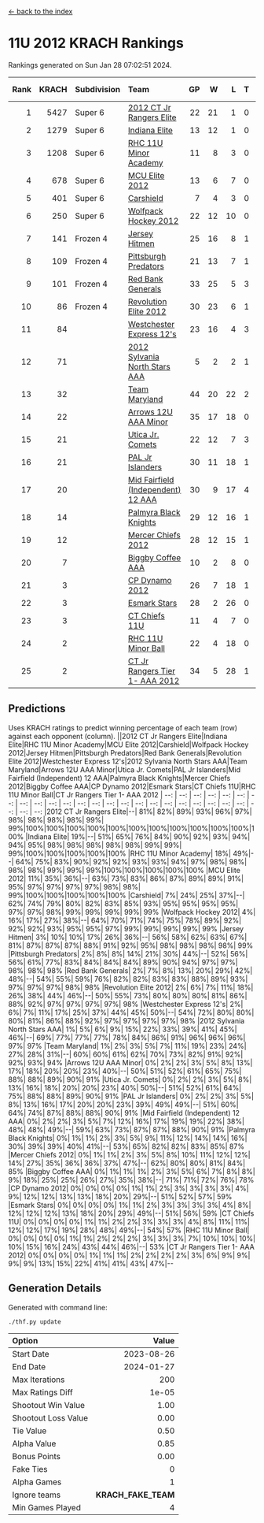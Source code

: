 [<- back to the index](readme.md)
# 11U 2012 KRACH Rankings
Rankings generated on Sun Jan 28 07:02:51 2024.

Rank|KRACH|Subdivision|Team|GP|W|L|T|OTW|OTL|SoS|Exp Wins|Win Diff
---:|---:|:---|:---|---:|---:|---:|---:|---:|---:|---:|---:|---:
1|5427|Super 6|[2012 CT Jr Rangers Elite](https://gamesheetstats.com/seasons/3664/teams/140909/schedule)|22|21|1|0|1|0|310|21.8|-0.0
2|1279|Super 6|[Indiana Elite](https://gamesheetstats.com/seasons/3664/teams/144355/schedule)|13|12|1|0|1|0|134|12.8|-0.0
3|1208|Super 6|[RHC 11U Minor Academy](https://gamesheetstats.com/seasons/3664/teams/140913/schedule)|11|8|3|0|0|1|1113|8.8|-0.0
4|678|Super 6|[MCU Elite 2012](https://gamesheetstats.com/seasons/3664/teams/140908/schedule)|13|6|7|0|2|2|2203|6.8|-0.0
5|401|Super 6|[Carshield](https://gamesheetstats.com/seasons/3664/teams/160344/schedule)|7|4|3|0|0|1|645|4.8|-0.0
6|250|Super 6|[Wolfpack Hockey 2012](https://gamesheetstats.com/seasons/3664/teams/140914/schedule)|22|12|10|0|1|2|830|12.8|-0.0
7|141|Frozen 4|[Jersey Hitmen](https://gamesheetstats.com/seasons/3664/teams/140915/schedule)|25|16|8|1|0|0|757|17.4|0.0
8|109|Frozen 4|[Pittsburgh Predators](https://gamesheetstats.com/seasons/3664/teams/140925/schedule)|21|13|7|1|0|1|551|14.4|0.0
9|101|Frozen 4|[Red Bank Generals](https://gamesheetstats.com/seasons/3664/teams/140916/schedule)|33|25|5|3|3|0|33|27.4|0.0
10|86|Frozen 4|[Revolution Elite 2012](https://gamesheetstats.com/seasons/3664/teams/140924/schedule)|30|23|6|1|1|1|32|24.4|0.0
11|84||[Westchester Express 12's](https://gamesheetstats.com/seasons/3664/teams/140919/schedule)|23|16|4|3|2|1|39|18.4|0.0
12|71||[2012 Sylvania North Stars AAA](https://gamesheetstats.com/seasons/3664/teams/162461/schedule)|5|2|2|1|0|0|439|3.3|-0.0
13|32||[Team Maryland](https://gamesheetstats.com/seasons/3664/teams/140928/schedule)|44|20|22|2|1|0|610|21.9|0.0
14|22||[Arrows 12U AAA Minor](https://gamesheetstats.com/seasons/3664/teams/140920/schedule)|35|17|18|0|4|0|52|17.9|0.0
15|21||[Utica Jr. Comets](https://gamesheetstats.com/seasons/3664/teams/140923/schedule)|22|12|7|3|2|1|25|14.4|0.0
16|21||[PAL Jr Islanders](https://gamesheetstats.com/seasons/3664/teams/140921/schedule)|30|11|18|1|1|4|401|12.4|0.0
17|20||[Mid Fairfield (Independent) 12 AAA](https://gamesheetstats.com/seasons/3664/teams/140910/schedule)|30|9|17|4|1|2|67|11.9|0.0
18|14||[Palmyra Black Knights](https://gamesheetstats.com/seasons/3664/teams/140927/schedule)|29|12|16|1|0|1|40|13.4|0.0
19|12||[Mercer Chiefs 2012](https://gamesheetstats.com/seasons/3664/teams/140918/schedule)|28|12|15|1|0|1|31|13.4|0.0
20|7||[Biggby Coffee AAA](https://gamesheetstats.com/seasons/3664/teams/144354/schedule)|10|2|8|0|0|0|401|2.9|0.0
21|3||[CP Dynamo 2012](https://gamesheetstats.com/seasons/3664/teams/140922/schedule)|26|7|18|1|1|1|31|8.4|0.0
22|3||[Esmark Stars](https://gamesheetstats.com/seasons/3664/teams/140926/schedule)|28|2|26|0|0|0|576|2.9|0.0
23|3||[CT Chiefs 11U](https://gamesheetstats.com/seasons/3664/teams/140912/schedule)|11|4|7|0|0|1|7|4.9|0.0
24|2||[RHC 11U Minor Ball](https://gamesheetstats.com/seasons/3664/teams/140917/schedule)|22|4|18|0|0|2|32|4.9|0.0
25|2||[CT Jr Rangers Tier 1- AAA 2012](https://gamesheetstats.com/seasons/3664/teams/140911/schedule)|34|5|28|1|1|0|38|6.4|0.0

## Predictions
Uses KRACH ratings to predict winning percentage of each team (row) against each opponent (column).
||2012 CT Jr Rangers Elite|Indiana Elite|RHC 11U Minor Academy|MCU Elite 2012|Carshield|Wolfpack Hockey 2012|Jersey Hitmen|Pittsburgh Predators|Red Bank Generals|Revolution Elite 2012|Westchester Express 12's|2012 Sylvania North Stars AAA|Team Maryland|Arrows 12U AAA Minor|Utica Jr. Comets|PAL Jr Islanders|Mid Fairfield (Independent) 12 AAA|Palmyra Black Knights|Mercer Chiefs 2012|Biggby Coffee AAA|CP Dynamo 2012|Esmark Stars|CT Chiefs 11U|RHC 11U Minor Ball|CT Jr Rangers Tier 1- AAA 2012
| --: | --: | --: | --: | --: | --: | --: | --: | --: | --: | --: | --: | --: | --: | --: | --: | --: | --: | --: | --: | --: | --: | --: | --: | --: | --: 
|2012 CT Jr Rangers Elite|--| 81%| 82%| 89%| 93%| 96%| 97%| 98%| 98%| 98%| 98%| 99%| 99%|100%|100%|100%|100%|100%|100%|100%|100%|100%|100%|100%|100%
|Indiana Elite| 19%|--| 51%| 65%| 76%| 84%| 90%| 92%| 93%| 94%| 94%| 95%| 98%| 98%| 98%| 98%| 98%| 99%| 99%| 99%|100%|100%|100%|100%|100%
|RHC 11U Minor Academy| 18%| 49%|--| 64%| 75%| 83%| 90%| 92%| 92%| 93%| 93%| 94%| 97%| 98%| 98%| 98%| 98%| 99%| 99%| 99%|100%|100%|100%|100%|100%
|MCU Elite 2012| 11%| 35%| 36%|--| 63%| 73%| 83%| 86%| 87%| 89%| 89%| 91%| 95%| 97%| 97%| 97%| 97%| 98%| 98%| 99%|100%|100%|100%|100%|100%
|Carshield|  7%| 24%| 25%| 37%|--| 62%| 74%| 79%| 80%| 82%| 83%| 85%| 93%| 95%| 95%| 95%| 95%| 97%| 97%| 98%| 99%| 99%| 99%| 99%| 99%
|Wolfpack Hockey 2012|  4%| 16%| 17%| 27%| 38%|--| 64%| 70%| 71%| 74%| 75%| 78%| 89%| 92%| 92%| 92%| 93%| 95%| 95%| 97%| 99%| 99%| 99%| 99%| 99%
|Jersey Hitmen|  3%| 10%| 10%| 17%| 26%| 36%|--| 56%| 58%| 62%| 63%| 67%| 81%| 87%| 87%| 87%| 88%| 91%| 92%| 95%| 98%| 98%| 98%| 98%| 99%
|Pittsburgh Predators|  2%|  8%|  8%| 14%| 21%| 30%| 44%|--| 52%| 56%| 56%| 61%| 77%| 83%| 84%| 84%| 84%| 89%| 90%| 94%| 97%| 97%| 98%| 98%| 98%
|Red Bank Generals|  2%|  7%|  8%| 13%| 20%| 29%| 42%| 48%|--| 54%| 55%| 59%| 76%| 82%| 82%| 83%| 83%| 88%| 89%| 93%| 97%| 97%| 97%| 98%| 98%
|Revolution Elite 2012|  2%|  6%|  7%| 11%| 18%| 26%| 38%| 44%| 46%|--| 50%| 55%| 73%| 80%| 80%| 80%| 81%| 86%| 88%| 92%| 97%| 97%| 97%| 97%| 98%
|Westchester Express 12's|  2%|  6%|  7%| 11%| 17%| 25%| 37%| 44%| 45%| 50%|--| 54%| 72%| 80%| 80%| 80%| 81%| 86%| 88%| 92%| 97%| 97%| 97%| 97%| 98%
|2012 Sylvania North Stars AAA|  1%|  5%|  6%|  9%| 15%| 22%| 33%| 39%| 41%| 45%| 46%|--| 69%| 77%| 77%| 77%| 78%| 84%| 86%| 91%| 96%| 96%| 96%| 97%| 97%
|Team Maryland|  1%|  2%|  3%|  5%|  7%| 11%| 19%| 23%| 24%| 27%| 28%| 31%|--| 60%| 60%| 61%| 62%| 70%| 73%| 82%| 91%| 92%| 92%| 93%| 94%
|Arrows 12U AAA Minor|  0%|  2%|  2%|  3%|  5%|  8%| 13%| 17%| 18%| 20%| 20%| 23%| 40%|--| 50%| 51%| 52%| 61%| 65%| 75%| 88%| 88%| 89%| 90%| 91%
|Utica Jr. Comets|  0%|  2%|  2%|  3%|  5%|  8%| 13%| 16%| 18%| 20%| 20%| 23%| 40%| 50%|--| 51%| 52%| 61%| 64%| 75%| 88%| 88%| 89%| 90%| 91%
|PAL Jr Islanders|  0%|  2%|  2%|  3%|  5%|  8%| 13%| 16%| 17%| 20%| 20%| 23%| 39%| 49%| 49%|--| 51%| 60%| 64%| 74%| 87%| 88%| 88%| 90%| 91%
|Mid Fairfield (Independent) 12 AAA|  0%|  2%|  2%|  3%|  5%|  7%| 12%| 16%| 17%| 19%| 19%| 22%| 38%| 48%| 48%| 49%|--| 59%| 63%| 73%| 87%| 87%| 88%| 90%| 91%
|Palmyra Black Knights|  0%|  1%|  1%|  2%|  3%|  5%|  9%| 11%| 12%| 14%| 14%| 16%| 30%| 39%| 39%| 40%| 41%|--| 53%| 65%| 82%| 82%| 83%| 85%| 87%
|Mercer Chiefs 2012|  0%|  1%|  1%|  2%|  3%|  5%|  8%| 10%| 11%| 12%| 12%| 14%| 27%| 35%| 36%| 36%| 37%| 47%|--| 62%| 80%| 80%| 81%| 84%| 85%
|Biggby Coffee AAA|  0%|  1%|  1%|  1%|  2%|  3%|  5%|  6%|  7%|  8%|  8%|  9%| 18%| 25%| 25%| 26%| 27%| 35%| 38%|--| 71%| 71%| 72%| 76%| 78%
|CP Dynamo 2012|  0%|  0%|  0%|  0%|  1%|  1%|  2%|  3%|  3%|  3%|  3%|  4%|  9%| 12%| 12%| 13%| 13%| 18%| 20%| 29%|--| 51%| 52%| 57%| 59%
|Esmark Stars|  0%|  0%|  0%|  0%|  1%|  1%|  2%|  3%|  3%|  3%|  3%|  4%|  8%| 12%| 12%| 12%| 13%| 18%| 20%| 29%| 49%|--| 51%| 56%| 59%
|CT Chiefs 11U|  0%|  0%|  0%|  0%|  1%|  1%|  2%|  2%|  3%|  3%|  3%|  4%|  8%| 11%| 11%| 12%| 12%| 17%| 19%| 28%| 48%| 49%|--| 54%| 57%
|RHC 11U Minor Ball|  0%|  0%|  0%|  0%|  1%|  1%|  2%|  2%|  2%|  3%|  3%|  3%|  7%| 10%| 10%| 10%| 10%| 15%| 16%| 24%| 43%| 44%| 46%|--| 53%
|CT Jr Rangers Tier 1- AAA 2012|  0%|  0%|  0%|  0%|  1%|  1%|  1%|  2%|  2%|  2%|  2%|  3%|  6%|  9%|  9%|  9%|  9%| 13%| 15%| 22%| 41%| 41%| 43%| 47%|--

## Generation Details

Generated with command line:
```
./thf.py update
```

| Option | Value |
| :----- | ----: |
| Start Date | 2023-08-26 |
| End Date | 2024-01-27 |
| Max Iterations | 200 |
| Max Ratings Diff | 1e-05 |
| Shootout Win Value | 1.00 |
| Shootout Loss Value | 0.00 |
| Tie Value | 0.50 |
| Alpha Value | 0.85 |
| Bonus Points | 0.00 |
| Fake Ties | 0 |
| Alpha Games | 1 |
| Ignore teams | __KRACH_FAKE_TEAM__ |
| Min Games Played | 4 |


